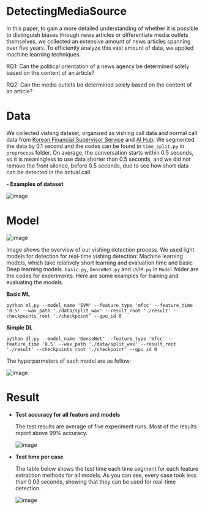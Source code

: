 # DetectingMediaSource

In this paper, to gain a more detailed understanding of whether it is possible to distinguish biases through news articles or differentiate media outlets themselves, we collected an extensive amount of news articles spanning over five years. To efficiently analyze this vast amount of data, we applied machine learning techniques.

RQ1: Can the political orientation of a news agency be determined solely based on the content of an article?

RQ2: Can the media outlets be determined solely based on the content of an article?







# Data
We collected vishing dataset, organized as vishing call data and normal call data from [Korean Financial Supervisor Service](https://www.fss.or.kr/fss/main/sub1voice.do?menuNo=200012) and [AI Hub](https://aihub.or.kr/). We segmented the data by 0.1 second and the codes can be found in `time_split.py` in `preprocess` folder. On average, the conversation starts within 0.5 seconds, so it is meaningless to use data shorter than 0.5 seconds, and we did not remove the front silence, before 0.5 seconds, due to see how short data can be detected in the actual call. 

**- Examples of dataset**

![image](https://user-images.githubusercontent.com/117256746/220054333-20731d77-630b-4eb0-984c-75c66930ca55.png)


# Model

![image](https://user-images.githubusercontent.com/117256746/220055290-cf5f3099-3785-4232-943c-be2d0b9c0372.png)

Image shows the overview of our vishing detection process. We used light models for detection for real-time vishing detection: Machine learning models, which take relatively short learning and evaluation time and basic Deep learning models. `basic.py`, `DenseNet.py` and `LSTM.py` in `Model` folder are the codes for experiments. Here are some examples for training and evaluating the models. 


**Basic ML**
```
python ml.py --model_name 'SVM' --feature_type 'mfcc' --feature_time '0.5' --wav_path './data/split_wav' --result_root './result' --checkpoints_root './checkpoint' --gpu_id 0
```

**Simple DL**
```
python dl.py --model_name 'DenseNet' --feature_type 'mfcc' --feature_time '0.5' --wav_path './data/split_wav' --result_root './result' --checkpoints_root './checkpoint' --gpu_id 0
```

The hyperparmeters of each model are as follow:

![image](https://user-images.githubusercontent.com/117256746/220051121-0bb9ddeb-f7c1-4601-b647-2d370f4e4382.png)


# Result
- **Test accuracy for all feature and models** 

   The test results are average of five experiment runs. Most of the results report above 99% accuracy.
 
   ![image](https://user-images.githubusercontent.com/117256746/220046859-029d5d67-cc4e-4428-a070-377882d1dab7.png)

- **Test time per case**

   The table below shows the test time each time segment for each feature extraction methods for all models. As you can see, every case took less than 0.03 seconds, showing that they can be used for real-time detection.
   
   
   ![image](https://user-images.githubusercontent.com/117256746/220589754-b01997f6-740f-4b8b-8e0a-9f83c5ec2628.png)

